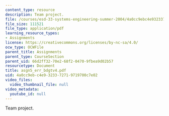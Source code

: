 ```yaml
---
content_type: resource
description: Team project.
file: /courses/esd-33-systems-engineering-summer-2004/4a0cc9ebc4e9323372719719700c7e02_asgn5_err_bdgtv4.pdf
file_size: 111521
file_type: application/pdf
learning_resource_types:
- Assignments
license: https://creativecommons.org/licenses/by-nc-sa/4.0/
ocw_type: OCWFile
parent_title: Assignments
parent_type: CourseSection
parent_uid: 66d2ff32-70e2-68f2-0470-9fbea9d02b57
resourcetype: Document
title: asgn5_err_bdgtv4.pdf
uid: 4a0cc9eb-c4e9-3233-7271-9719700c7e02
video_files:
  video_thumbnail_file: null
video_metadata:
  youtube_id: null
---
```

Team project.